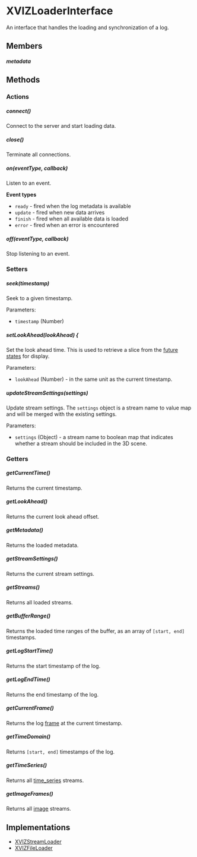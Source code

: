 # XVIZLoaderInterface

An interface that handles the loading and synchronization of a log.

## Members

##### metadata

## Methods

### Actions

##### connect()

Connect to the server and start loading data.

##### close()

Terminate all connections.

##### on(eventType, callback)

Listen to an event.

**Event types**

- `ready` - fired when the log metadata is available
- `update` - fired when new data arrives
- `finish` - fired when all available data is loaded
- `error` - fired when an error is encountered

##### off(eventType, callback)

Stop listening to an event.

### Setters

##### seek(timestamp)

Seek to a given timestamp.

Parameters:

- `timestamp` (Number)

##### setLookAhead(lookAhead) {

Set the look ahead time. This is used to retrieve a slice from the [future states](https://github.com/uber/xviz/blob/master/docs/protocol-schema/core-types.md#stream-set) for display.

Parameters:

- `lookAhead` (Number) - in the same unit as the current timestamp.

##### updateStreamSettings(settings)

Update stream settings. The `settings` object is a stream name to value map and will be merged with
the existing settings.

Parameters:

- `settings` (Object) - a stream name to boolean map that indicates whether a stream should be included in the 3D scene.


### Getters

##### getCurrentTime()

Returns the current timestamp.

##### getLookAhead()

Returns the current look ahead offset.

##### getMetadata()

Returns the loaded metadata.

##### getStreamSettings()

Returns the current stream settings.

##### getStreams()

Returns all loaded streams.

##### getBufferRange()

Returns the loaded time ranges of the buffer, as an array of `[start, end]` timestamps.

##### getLogStartTime()

Returns the start timestamp of the log.

##### getLogEndTime()

Returns the end timestamp of the log.

##### getCurrentFrame()

Returns the log [frame](https://github.com/uber/xviz/blob/master/docs/api-reference/xviz-synchronizer.md) at the current timestamp.

##### getTimeDomain()

Returns `[start, end]` timestamps of the log.

##### getTimeSeries()

Returns all [time_series](https://github.com/uber/xviz/blob/master/docs/protocol-schema/core-types.md#stream-set) streams.

##### getImageFrames()

Returns all [image](https://github.com/uber/xviz/blob/master/docs/protocol-schema/geometry-primitives.md#image-primitive) streams.


## Implementations

- [XVIZStreamLoader](/docs/api-reference/xviz-stream-loader.md)
- [XVIZFileLoader](/docs/api-reference/xviz-file-loader.md)
